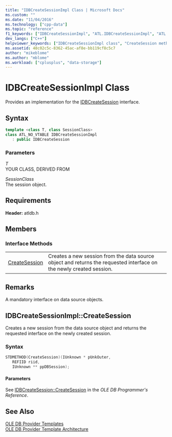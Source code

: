 ```yaml
---
title: "IDBCreateSessionImpl Class | Microsoft Docs"
ms.custom: ""
ms.date: "11/04/2016"
ms.technology: ["cpp-data"]
ms.topic: "reference"
f1_keywords: ["IDBCreateSessionImpl", "ATL.IDBCreateSessionImpl", "ATL::IDBCreateSessionImpl", "IDBCreateSessionImpl::CreateSession", "IDBCreateSessionImpl.CreateSession", "CreateSession"]
dev_langs: ["C++"]
helpviewer_keywords: ["IDBCreateSessionImpl class", "CreateSession method"]
ms.assetid: 48c02c5c-8362-45ac-af8e-bb119cf8c5c7
author: "mikeblome"
ms.author: "mblome"
ms.workload: ["cplusplus", "data-storage"]
---
```

# IDBCreateSessionImpl Class
Provides an implementation for the [IDBCreateSession](/previous-versions/windows/desktop/ms724076\(v=vs.85\)) interface.  
  
## Syntax

```cpp
template <class T, class SessionClass>  
class ATL_NO_VTABLE IDBCreateSessionImpl   
   : public IDBCreateSession  
```  
  
### Parameters  
 *T*  
 YOUR CLASS, DERIVED FROM  
  
 *SessionClass*  
 The session object.  

## Requirements  
 **Header:** atldb.h 
  
## Members  
  
### Interface Methods  
  
|||  
|-|-|  
|[CreateSession](#createsession)|Creates a new session from the data source object and returns the requested interface on the newly created session.|  
  
## Remarks  
 A mandatory interface on data source objects.  

## <a name="createsession"></a> IDBCreateSessionImpl::CreateSession
Creates a new session from the data source object and returns the requested interface on the newly created session.  
  
### Syntax  
  
```cpp
STDMETHOD(CreateSession)(IUnknown * pUnkOuter,   
   REFIID riid,   
   IUnknown ** ppDBSession);  
```  
  
#### Parameters  
 See [IDBCreateSession::CreateSession](/previous-versions/windows/desktop/ms714942\(v=vs.85\)) in the *OLE DB Programmer's Reference*.   
  
## See Also  
 [OLE DB Provider Templates](../../data/oledb/ole-db-provider-templates-cpp.md)   
 [OLE DB Provider Template Architecture](../../data/oledb/ole-db-provider-template-architecture.md)